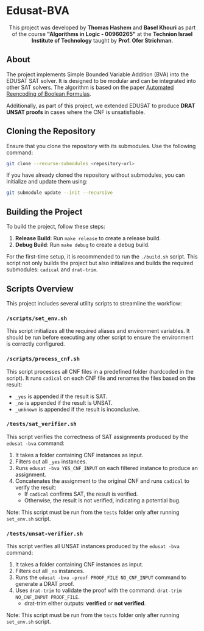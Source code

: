 # Edusat-BVA

<div id="top" align="center">

This project was developed by **Thomas Hashem** and **Basel Khouri** as part of the course **"Algorithms in Logic - 00960265"** at the **Technion Israel Institute of Technology** taught by **Prof. Ofer Strichman**.

</div>

## About

The project implements Simple Bounded Variable Addition (BVA) into the EDUSAT SAT solver. It is designed to be modular and can be integrated into other SAT solvers. The algorithm is based on the paper [Automated Reencoding of Boolean Formulas](https://research.ibm.com/haifa/conferences/hvc2012/papers/paper16.pdf).

Additionally, as part of this project, we extended EDUSAT to produce **DRAT UNSAT proofs** in cases where the CNF is unsatisfiable.

## Cloning the Repository

Ensure that you clone the repository with its submodules. Use the following command:

```bash
git clone --recurse-submodules <repository-url>
```

If you have already cloned the repository without submodules, you can initialize and update them using:

```bash
git submodule update --init --recursive
```

## Building the Project

To build the project, follow these steps:

1. **Release Build**: Run `make release` to create a release build.
2. **Debug Build**: Run `make debug` to create a debug build.

For the first-time setup, it is recommended to run the `./build.sh` script. This script not only builds the project but also initializes and builds the required submodules: `cadical` and `drat-trim`.

## Scripts Overview

This project includes several utility scripts to streamline the workflow:

### `/scripts/set_env.sh`
This script initializes all the required aliases and environment variables. It should be run before executing any other script to ensure the environment is correctly configured.

### `/scripts/process_cnf.sh`
This script processes all CNF files in a predefined folder (hardcoded in the script). It runs `cadical` on each CNF file and renames the files based on the result:
- `_yes` is appended if the result is SAT.
- `_no` is appended if the result is UNSAT.
- `_unknown` is appended if the result is inconclusive.

### `/tests/sat_verifier.sh`
This script verifies the correctness of SAT assignments produced by the `edusat -bva` command:
1. It takes a folder containing CNF instances as input.
2. Filters out all `_yes` instances.
3. Runs `edusat -bva YES_CNF_INPUT` on each filtered instance to produce an assignment.
4. Concatenates the assignment to the original CNF and runs `cadical` to verify the result:
   - If `cadical` confirms SAT, the result is verified.
   - Otherwise, the result is not verified, indicating a potential bug.

Note: This script must be run from the `tests` folder only after running `set_env.sh` script.

### `/tests/unsat-verifier.sh`
This script verifies all UNSAT instances produced by the `edusat -bva` command:
1. It takes a folder containing CNF instances as input.
2. Filters out all `_no` instances.
3. Runs the `edusat -bva -proof PROOF_FILE NO_CNF_INPUT` command to generate a DRAT proof.
4. Uses `drat-trim` to validate the proof with the command: `drat-trim NO_CNF_INPUT PROOF_FILE`.
   - drat-trim either outputs: **verified** or **not verified**.

Note: This script must be run from the `tests` folder only after running `set_env.sh` script.